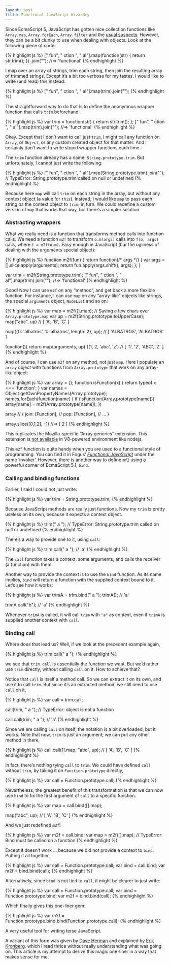 ```yaml
---
layout: post
title: Functional JavaScript Wizardry
---
```


Since EcmaScript 5, JavaScript has gotten nice collection functions
like `Array.map`, `Array.forEach`, `Array.filter` and the
[usual suspects][iterators].  However, they can be a bit clunky to use
when dealing with objects.  Look at the following piece of code:

{% highlight js %}
[" fun", " ction ", "  al"].map(function(str) { return str.trim(); })
                           .join("");
//=> 'functional'
{% endhighlight %}

I map over an array of strings, trim each string, then join the
resulting array of trimmed strings.  Except it’s a bit too verbose for
my tastes.  I would like to write (and read) this instead:

{% highlight js %}
[" fun", " ction ", "  al"].map(trim).join("");
{% endhighlight %}

The straightforward way to do that is to define the anonymous wrapper
function that calls `trim` beforehand:

{% highlight js %}
var trim = function(str) { return str.trim(); };
[" fun", " ction ", "  al"].map(trim).join("");
//=> 'functional'
{% endhighlight %}

Okay.  Except that I don’t want to call just `trim`, I might call any
function on `Array`, or `Object`, or any custom created object for
that matter.  And I certainly don’t want to write stupid wrapper
functions each time.

The `trim` function already has a name: `String.prototype.trim`.  But
unfortunately, I cannot just write the following:

{% highlight js %}
[" fun", " ction ", "  al"].map(String.prototype.trim).join("");
// TypeError: String.prototype.trim called on null or undefined
{% endhighlight %}

Because here `map` will call `trim` on each string in the array, but
without any context object (a value for `this`).  Instead, I would
like `map` to pass each string _as_ the context object to `trim`, in
turn.  We could redefine a custom version of `map` that works that
way, but there’s a simpler solution.

### Abstracting wrappers

What we really need is a function that transforms method calls into
function calls.  We need a function `m2f` to transform `o.m(args)`
calls into `f(o, args)` calls, where `f = m2f(o.m)`.  Easy enough
in JavaScript (bar the ugliness of dealing with the arguments special
object):

{% highlight js %}
function m2f(fun) {
  return function(/* args */) {
    var args = [].slice.apply(arguments);
    return fun.apply(args.shift(), args);
  };
}

var trim = m2f(String.prototype.trim);
[" fun", " ction ", "  al"].map(trim).join("");
//=> 'functional'
{% endhighlight %}

Good!  Now I can use `m2f` on any “method”, and get back a more
flexible function.  For instance, I can use `map` on any “array-like”
objects like strings, the special `arguments` object, `NodeList` and
so on:

{% highlight js %}
var map = m2f([].map); // Saving a few chars over `Array.prototype.map`
var up = m2f(String.prototype.toUpperCase);
map("abc", up)
// [ 'A', 'B', 'C' ]

map({0: 'albatros', 1: 'albatros', length: 2}, up);
// [ 'ALBATROS', 'ALBATROS' ]

function(){ return map(arguments, up) }(1, 2, 'abc', 'z')
// [ '1', '2', 'ABC', 'Z' ]
{% endhighlight %}

And of course, I can use `m2f` on any method, not just `map`.  Here I
populate an `array` object with functions from `Array.prototype` that
work on any array-like object:

{% highlight js %}
var array = {};
function isFunction(x) { return typeof x === 'function'; }
var names = Object.getOwnPropertyNames(Array.prototype);
names.forEach(function(name) {
  if (isFunction(Array.prototype[name]))
    array[name] = m2f(Array.prototype[name]);
})

array
// { join: [Function],
//   pop: [Function],
//   ... }

array.slice([0,1,2], -1)
//=> [ 2 ]
{% endhighlight %}

This replicates the Mozilla-specific “Array generics” extension.  This
extension is [not available][V8] in V8-powered environment like
nodejs.

This `m2f` function is quite handy when you are used to a functional
style of programming.  You can find it in Fogus’
[_Functional JavaScript_][funjs] under the name ‘invoker’.  However,
there is another way to define `mf2` using a powerful corner of
EcmaScript 5.1, `bind`.

### Calling and binding functions

Earlier, I said I could not just write:

{% highlight js %}
var trim = String.prototype.trim;
{% endhighlight %}

Because JavaScript methods are really just functions.  Now my `trim`
is pretty useless on its own, because it expects a context object.

{% highlight js %}
trim("  a ");
// TypeError: String.prototype.trim called on null or undefined
{% endhighlight %}

There’s a way to provide one to it, using `call`:

{% highlight js %}
trim.call("  a ");
// 'a'
{% endhighlight %}

The `call` function takes a context, some arguments, and calls the
receiver (a function) with them.

Another way to provide the context is to use the `bind` function.  As
its name implies, `bind` will return a function with the supplied
context bound to it.  Let’s see how it works:

{% highlight js %}
var trimA = trim.bind("  a ");
trimA();
// 'a'

trimA.call("b");
// 'a'
{% endhighlight %}

Whenever `trimA` is called, it will call `trim` with `"a"` as context,
even if `trimA` is supplied another context with `call`.

### Binding call

Where does that lead us?  Well, if we look at the precedent example
again,

{% highlight js %}
trim.call("  a ");
{% endhighlight %}

we see that `trim.call` is essentially the function we want.  But we’d
rather use `trim` directly, without calling `call` on it.  How to
achieve that?

Notice that `call` is itself a method call.  So we can extract it on
its own, and use it to call `trim`.  But since it’s an extracted
method, we still need to use `call` on it,

{% highlight js %}
var call = trim.call;

call(trim, "  a ");
// TypeError: object is not a function

call.call(trim, "  a ");
// 'a'
{% endhighlight %}

Since we are calling `call` on itself, the notation is a bit
overloaded, but it works.  Note that now, `trim` is just an argument;
we can put any other method in there,

{% highlight js %}
call.call([].map, "abc", up);
// [ 'A', 'B', 'C' ]
{% endhighlight %}

In fact, there’s nothing tying `call` to `trim`.  We could have
defined `call` without `trim`, by taking it on `Function.prototype`
directly,

{% highlight js %}
var call = Function.prototype.call;
{% endhighlight %}

Nevertheless, the greatest benefit of this transformation is that we
can now use `bind` to fix the first argument of `call` to a specific
function.

{% highlight js %}
var map = call.bind([].map);

map("abc", up);
// [ 'A', 'B', 'C' ]
{% endhighlight %}

And we just redefined `m2f`!

{% highlight js %}
var m2f = call.bind;
var map = m2f([].map);
// TypeError: Bind must be called on a function
{% endhighlight %}

Except it doesn’t work ... because we did not provide a context to
`bind`.  Putting it all together,

{% highlight js %}
var call = Function.prototype.call;
var bind = call.bind;
var m2f = bind.bind(call);
{% endhighlight %}

Alternatively, since `bind` is not tied to `call`, it might be clearer
to just write:

{% highlight js %}
var call = Function.prototype.call;
var bind = Function.prototype.bind;
var m2f = bind.bind(call);
{% endhighlight %}

Which finally gives this one-liner gem:

{% highlight js %}
var m2f = Function.prototype.bind.bind(Function.prototype.call);
{% endhighlight %}

A very useful tool for writing terse JavaScript.

A variant of this form was given by
[Dave Herman](https://twitter.com/littlecalculist/status/125413301965438976)
and explained by
[Erik Kronberg](https://variadic.me/posts/2013-10-22-bind-call-and-apply-in-javascript.html),
which I read thrice without really understanding what was going on.
This article is my attempt to derive this magic one-liner in a way
that makes sense for me.


[iterators]: https://developer.mozilla.org/en-US/docs/Web/JavaScript/Reference/Global_Objects/Array#Iteration_methods
[funjs]: https://github.com/funjs/book-source/blob/master/chapter04.js#L59
[V8]: https://code.google.com/p/v8/issues/detail?id=308
